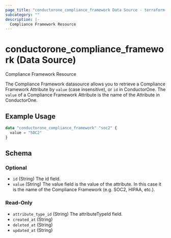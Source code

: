 ```yaml
---
page_title: "conductorone_compliance_framework Data Source - terraform-provider-conductorone"
subcategory: ""
description: |-
  Compliance Framework Resource
---
```


# conductorone_compliance_framework (Data Source)

Compliance Framework Resource

The Compliance Framework datasource allows you to retrieve a Compliance Framework Attribute by `value` (case insensitive), or `id` in ConductorOne.
The `value` of a Compliance Framework Attribute is the name of the Attribute in ConductorOne.

## Example Usage

```terraform
data "conductorone_compliance_framework" "soc2" {
  value = "SOC2"
}
```

<!-- schema generated by tfplugindocs -->
## Schema

### Optional

- `id` (String) The id field.
- `value` (String) The value field is the value of the attribute. In this case it is the name of the Compliance Framework (e.g. SOC2, HIPAA, etc.).

### Read-Only

- `attribute_type_id` (String) The attributeTypeId field.
- `created_at` (String)
- `deleted_at` (String)
- `updated_at` (String)